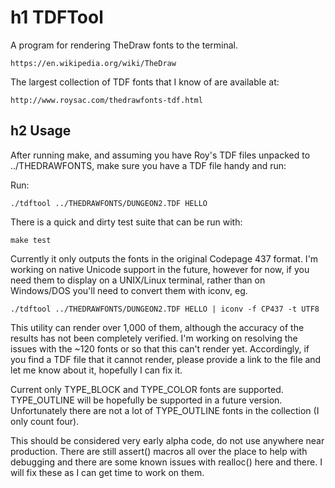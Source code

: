 # h1 TDFTool

A program for rendering TheDraw fonts to the terminal. 

    https://en.wikipedia.org/wiki/TheDraw

The largest collection of TDF fonts that I know of are available at:

    http://www.roysac.com/thedrawfonts-tdf.html

## h2 Usage

After running make, and assuming you have Roy's TDF files unpacked to ../THEDRAWFONTS, make sure you have a TDF file handy and run:

Run:

    ./tdftool ../THEDRAWFONTS/DUNGEON2.TDF HELLO 

There is a quick and dirty test suite that can be run with:

    make test

Currently it only outputs the fonts in the original Codepage 437 format. I'm working 
on native Unicode support in the future, however for now, if you need them to display
on a UNIX/Linux terminal, rather than on Windows/DOS you'll need to convert them with iconv, eg. 

    ./tdftool ../THEDRAWFONTS/DUNGEON2.TDF HELLO | iconv -f CP437 -t UTF8 

This utility can render over 1,000 of them, although the accuracy of the results
has not been completely verified. I'm working on resolving the issues with the ~120
fonts or so that this can't render yet. Accordingly, if you find a TDF file that it
cannot render, please provide a link to the file and let me know about it, hopefully I can fix it.  

Current only TYPE_BLOCK and TYPE_COLOR fonts are supported. TYPE_OUTLINE will be 
hopefully be supported in a future version. Unfortunately there are not a lot of
TYPE_OUTLINE fonts in the collection (I only count four). 

This should be considered very early alpha code, do not use anywhere near production. 
There are still assert() macros all over the place to help with debugging and there
are some known issues with realloc() here and there. I will fix these as I can get time to work on them. 

 

